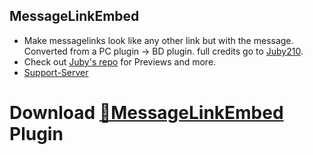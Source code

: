 ## MessageLinkEmbed
 - Make messagelinks look like any other link but with the message. Converted from a PC plugin -> BD plugin. full credits go to [Juby210](https://github.com/Juby210/).
 - Check out [Juby's repo](https://github.com/Juby210/message-link-embed) for Previews and more.
 - [Support-Server](https://discord.gg/gvA2ree)
# Download [**🔽MessageLinkEmbed**](https://strencher.github.io/download/?plugin=MessageLinkEmbed) Plugin